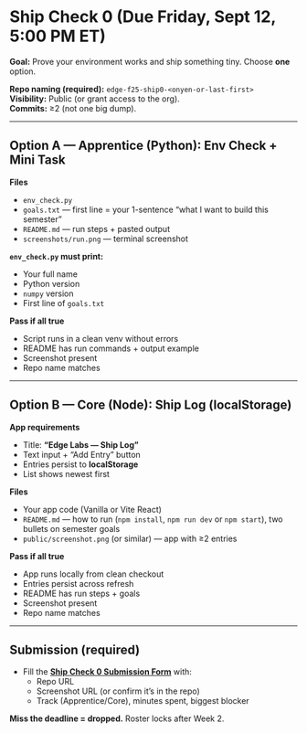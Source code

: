 # Ship Check 0 (Due Friday, Sept 12, 5:00 PM ET)

**Goal:** Prove your environment works and ship something tiny. Choose **one** option.

**Repo naming (required):** `edge-f25-ship0-<onyen-or-last-first>`  
**Visibility:** Public (or grant access to the org).  
**Commits:** ≥2 (not one big dump).

---

## Option A — Apprentice (Python): Env Check + Mini Task

**Files**
- `env_check.py`
- `goals.txt` — first line = your 1-sentence “what I want to build this semester”
- `README.md` — run steps + pasted output
- `screenshots/run.png` — terminal screenshot

**`env_check.py` must print:**
- Your full name
- Python version
- `numpy` version
- First line of `goals.txt`

**Pass if all true**
- Script runs in a clean venv without errors
- README has run commands + output example
- Screenshot present
- Repo name matches

---

## Option B — Core (Node): Ship Log (localStorage)

**App requirements**
- Title: **“Edge Labs — Ship Log”**
- Text input + “Add Entry” button
- Entries persist to **localStorage**
- List shows newest first

**Files**
- Your app code (Vanilla or Vite React)
- `README.md` — how to run (`npm install`, `npm run dev` or `npm start`), two bullets on semester goals
- `public/screenshot.png` (or similar) — app with ≥2 entries

**Pass if all true**
- App runs locally from clean checkout
- Entries persist across refresh
- README has run steps + goals
- Screenshot present
- Repo name matches

---

## Submission (required)
- Fill the **[Ship Check 0 Submission Form](https://forms.gle/4mGYjAZ4BKYZHUg2A)** with:
  - Repo URL
  - Screenshot URL (or confirm it’s in the repo)
  - Track (Apprentice/Core), minutes spent, biggest blocker

**Miss the deadline = dropped.** Roster locks after Week 2.
